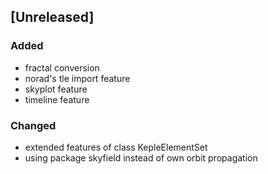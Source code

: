 ## [Unreleased]

### Added

- fractal conversion
- norad's tle import feature
- skyplot feature
- timeline feature

### Changed

- extended features of class KepleElementSet
- using package skyfield instead of own orbit propagation
